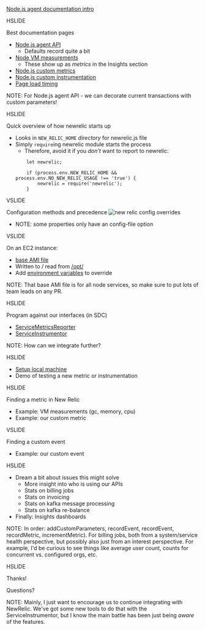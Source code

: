 [Node.js agent documentation intro](https://docs.newrelic.com/docs/agents/nodejs-agent/getting-started/introduction-new-relic-nodejs)

HSLIDE

Best documentation pages

* [Node.js agent API](https://docs.newrelic.com/docs/agents/nodejs-agent/supported-features/nodejs-agent-api)
    * Defaults record quite a bit
* [Node VM measurements](https://docs.newrelic.com/docs/agents/nodejs-agent/supported-features/node-vm-measurements)
    * These show up as *metrics* in the Insights section
* [Node.js custom metrics](https://docs.newrelic.com/docs/agents/nodejs-agent/supported-features/nodejs-custom-metrics)
* [Node.js custom instrumentation](https://docs.newrelic.com/docs/agents/nodejs-agent/supported-features/nodejs-custom-instrumentation)
* [Page load timing](https://docs.newrelic.com/docs/agents/nodejs-agent/supported-features/page-load-timing-nodejs)

NOTE: For Node.js agent API - we can decorate current transactions with custom parameters!

HSLIDE

Quick overview of how newrelic starts up
* Looks in ```NEW_RELIC_HOME``` *directory* for newrelic.js file
* Simply ```require```ing newrelic module starts the process
    * Therefore, avoid it if you *don't* want to report to newrelic:
    ```
        let newrelic;

        if (process.env.NEW_RELIC_HOME && process.env.NO_NEW_RELIC_USAGE !== 'true') {
            newrelic = require('newrelic');
        }
    ```

VSLIDE

Configuration methods and precedence
![new relic config overrides](https://docs.newrelic.com/sites/default/files/styles/inline_660px/public/thumbnails/image/nodejs%20config%20cascade_0.png?itok=r_yPD--g)

* NOTE: some properties only have an config-file option

VSLIDE

On an EC2 instance:
* [base AMI file](https://bitbucket.org/inindca/ansible-base/src/680cce1c1b7daf162044f7d3fab48eac643fd2b5/base/roles/newrelicnode-configure/templates/newrelic-config.js.j2?at=master&fileviewer=file-view-default)
* Written to / read from [/opt/](https://bitbucket.org/inindca/billing-service/raw/a1a3e5b94d90abbb8c13200f66b262786d818ac2/packer-ansible/ansible/ininservice/roles/billing-configure/templates/billing-supervisord.ini.j2)
* Add [environment variables](https://bitbucket.org/inindca/subscription-service/raw/612fec79d7e2aee03806fa6d8a1af4b69d31c847/packer-ansible/ansible/ininservice/roles/subscription-configure/templates/subscription-supervisord.ini.j2) to override

NOTE: That base AMI file is for all node services, so make sure to put lots of team leads on any PR.

HSLIDE

Program against our interfaces (in SDC)
* [ServiceMetricsReporter](https://bitbucket.org/inindca/billing-service/src/9897519d189aa0e1e8ece1f8bce10d2bccdde2ec/src/AppDependencyBuilder.js?at=master&fileviewer=file-view-default#AppDependencyBuilder.js-1038)
* [ServiceInstrumentor](https://bitbucket.org/inindca/billing-service/src/9897519d189aa0e1e8ece1f8bce10d2bccdde2ec/src/interop/zuora/ZuoraBillingHandler.js?fileviewer=file-view-default#ZuoraBillingHandler.js-761)

NOTE: How can we integrate further?

HSLIDE

* [Setup local machine](https://bitbucket.org/inindca/service-delivery-common/src/c97f082727f61e26f97c7acd78637df70850fe63/README.md?fileviewer=file-view-default)
* Demo of testing a new metric or instrumentation

HSLIDE

Finding a metric in New Relic
* Example: VM measurements (gc, memory, cpu)
* Example: our custom metric

VSLIDE

Finding a custom event
* Example: our custom event

HSLIDE

* Dream a bit about issues this might solve
    * More insight into who is using our APIs
    * Stats on billing jobs
    * Stats on invoicing
    * Stats on kafka message processing
    * Stats on kafka re-balance
* Finally: Insights dashboards

NOTE: In order: addCustomParameters, recordEvent, recordEvent, recordMetric, incrementMetric). For billing jobs, both from a system/service health perspective, but possibly also just from an interest perspective.  For example, I'd be curious to see things like average user count, counts for concurrent vs. configured orgs, etc.

HSLIDE

Thanks!

Questions?

NOTE: Mainly, I just want to encourage us to continue integrating with NewRelic.  We've got some new tools to do that with the ServiceInstrumentor, but I know the main battle has been just being *aware* of the features.